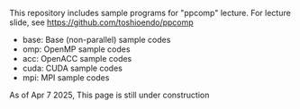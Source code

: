 This repository includes sample programs for "ppcomp" lecture.
For lecture slide, see https://github.com/toshioendo/ppcomp

* base: Base (non-parallel) sample codes
* omp: OpenMP sample codes
* acc: OpenACC sample codes
* cuda: CUDA sample codes
* mpi: MPI sample codes

As of Apr 7 2025, This page is still under construction
